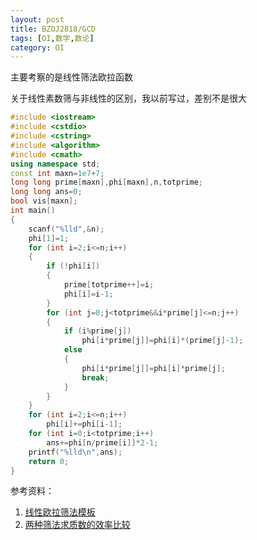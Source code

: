 ```yaml
---
layout: post
title: BZOJ2818/GCD
tags: [OI,数学,数论]
category: OI
---
```


主要考察的是线性筛法欧拉函数

关于线性素数筛与非线性的区别，我以前写过，差别不是很大

```cpp
#include <iostream>
#include <cstdio>
#include <cstring>
#include <algorithm>
#include <cmath>
using namespace std;
const int maxn=1e7+7;
long long prime[maxn],phi[maxn],n,totprime;
long long ans=0;
bool vis[maxn];
int main()
{
	scanf("%lld",&n);
	phi[1]=1;
	for (int i=2;i<=n;i++)
	{
		if (!phi[i])
		{
			prime[totprime++]=i;
			phi[i]=i-1;
		}
		for (int j=0;j<totprime&&i*prime[j]<=n;j++)
		{
			if (i%prime[j])
				phi[i*prime[j]]=phi[i]*(prime[j]-1);
			else
			{
				phi[i*prime[j]]=phi[i]*prime[j];
				break;
			}
		}
	}
	for (int i=2;i<=n;i++)
		phi[i]+=phi[i-1];
	for (int i=0;i<totprime;i++)
		ans+=phi[n/prime[i]]*2-1;
	printf("%lld\n",ans);
	return 0;
}
```

参考资料：

1. [线性欧拉筛法模板](https://gist.github.com/erjiaqing/8783802)
2. [两种筛法求质数的效率比较](http://eejjqq.com/blog/2013/10/27/on_prime/)
